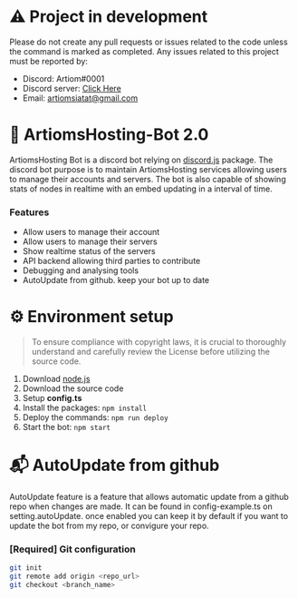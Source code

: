 # ⚠️ Project in development
Please do not create any pull requests or issues related to the code unless the command is marked as completed. Any issues related to this project must be reported by:
- Discord: Artiom#0001
- Discord server: [Click Here](https://discord.gg/BVYHASDrBJ)
- Email: artiomsiatat@gmail.com

# 🤖 ArtiomsHosting-Bot 2.0
ArtiomsHosting Bot is a discord bot relying on [discord.js](https://discord.js.org/) package. The discord bot purpose is to maintain ArtiomsHosting services allowing users to manage their accounts and servers. The bot is also capable of showing stats of nodes in realtime with an embed updating in a interval of time.

### Features
- Allow users to manage their account
- Allow users to manage their servers
- Show realtime status of the servers
- API backend allowing third parties to contribute
- Debugging and analysing tools 
- AutoUpdate from github. keep your bot up to date

# ⚙️ Environment setup
> To ensure compliance with copyright laws, it is crucial to thoroughly understand and carefully review the License before utilizing the source code.
1. Download [node.js](https://nodejs.org/en/download)
2. Download the source code
3. Setup **config.ts**
3. Install the packages: `npm install`
4. Deploy the commands: `npm run deploy`
5. Start the bot: `npm start`

# 📬 AutoUpdate from github
AutoUpdate feature is a feature that allows automatic update from a github repo when changes are made. It can be found in config-example.ts on setting.autoUpdate. once enabled you can keep it by default if you want to update the bot from my repo, or convigure your repo.

### [Required] Git configuration
```sh
git init
git remote add origin <repo_url>
git checkout <branch_name>
```
